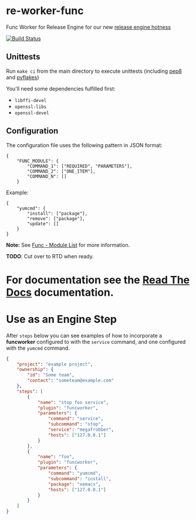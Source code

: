re-worker-func
==============
Func Worker for Release Engine for our new [release engine hotness](https://github.com/RHInception/?query=re-)

[![Build Status](https://api.travis-ci.org/RHInception/re-worker-func.png)](https://travis-ci.org/RHInception/re-worker-func/)

## Unittests
Run ``make ci`` from the main directory to execute unittests
(including [pep8](https://pypi.python.org/pypi/pep8) and
[pyflakes](https://pypi.python.org/pypi/pyflakes))

You'll need some dependencies fulfilled first:

* ``libffi-devel``
* ``openssl-libs``
* ``openssl-devel``


## Configuration
The configuration file uses the following pattern in JSON format:

```
{
    "FUNC_MODULE": {
        "COMMAND_1": ["REQUIRED", "PARAMETERS"],
        "COMMAND_2": ["ONE_ITEM"],
        "COMMAND_N": []
    }
```

Example:
```
{
    "yumcmd": {
        "install": ["package"],
        "remove": ["package"],
        "update": []
    }
}
```

**Note:** See
[Func - Module List](https://fedorahosted.org/func/wiki/ModulesList)
for more information.


**TODO**: Cut over to RTD when ready.
# For documentation see the [Read The Docs](http://release-engine.readthedocs.org/en/latest/workers/reworkerfunc.html) documentation.

# Use as an Engine Step

After ``steps`` below you can see examples of how to incorporate a
**funcworker** configured to with the ``service`` command, and one
configured with the ``yumcmd`` command.

```json
{
    "project": "example project",
    "ownership": {
        "id": "Some team",
        "contact": "someteam@example.com"
    },
    "steps": [
        {
            "name": "stop foo service",
            "plugin": "funcworker",
            "parameters": {
                "command": "service",
                "subcommand": "stop",
                "service": "megafrobber",
                "hosts": ["127.0.0.1"]
            }
        },
        {
            "name": "foo",
            "plugin": "funcworker",
            "parameters": {
                "command": "yumcmd",
                "subcommand": "install",
                "package": "xemacs",
                "hosts": ["127.0.0.1"]
            }
        }
    ]
}
```



#
